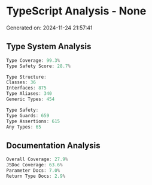 # TypeScript Analysis - None
Generated on: 2024-11-24 21:57:41

## Type System Analysis
```typescript
Type Coverage: 99.3%
Type Safety Score: 28.7%

Type Structure:
Classes: 36
Interfaces: 875
Type Aliases: 340
Generic Types: 454

Type Safety:
Type Guards: 659
Type Assertions: 615
Any Types: 65
```

## Documentation Analysis
```typescript
Overall Coverage: 27.9%
JSDoc Coverage: 63.6%
Parameter Docs: 7.0%
Return Type Docs: 2.9%
```

